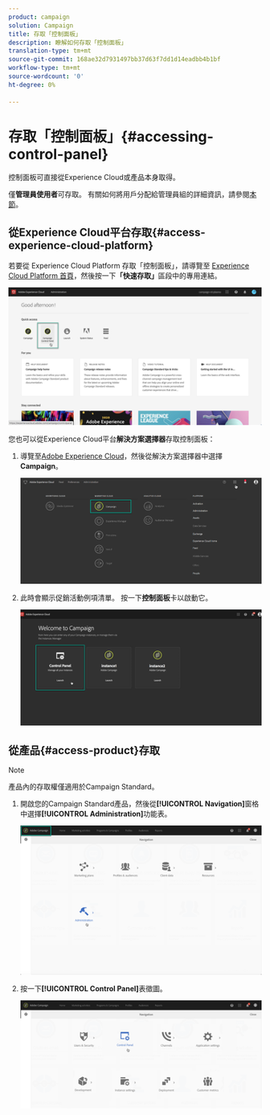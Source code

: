 ```yaml
---
product: campaign
solution: Campaign
title: 存取「控制面板」
description: 瞭解如何存取「控制面板」
translation-type: tm+mt
source-git-commit: 168ae32d7931497bb37d63f7dd1d14eadbb4b1bf
workflow-type: tm+mt
source-wordcount: '0'
ht-degree: 0%

---
```



# 存取「控制面板」{#accessing-control-panel}

控制面板可直接從Experience Cloud或產品本身取得。

僅&#x200B;**管理員使用者**&#x200B;可存取。 有關如何將用戶分配給管理員組的詳細資訊，請參閱[本節](../../discover/using/managing-permissions.md)。

## 從Experience Cloud平台存取{#access-experience-cloud-platform}

若要從 Experience Cloud Platform 存取「控制面板」，請導覽至 [Experience Cloud Platform 首頁](https://experiencecloud.adobe.com/)，然後按一下&#x200B;**「快速存取」**&#x200B;區段中的專用連結。

![](assets/do-not-localize/quickaccess.png)

您也可以從Experience Cloud平台&#x200B;**解決方案選擇器**&#x200B;存取控制面板：

1. 導覽至[Adobe Experience Cloud](https://experiencecloud.adobe.com/)，然後從解決方案選擇器中選擇&#x200B;**Campaign**。

   ![](assets/do-not-localize/control_panel_access1.png)

1. 此時會顯示促銷活動例項清單。 按一下&#x200B;**控制面板**&#x200B;卡以啟動它。

   ![](assets/do-not-localize/control_panel_access2.png)

## 從產品{#access-product}存取

>[!NOTE]
>
>產品內的存取權僅適用於Campaign Standard。

1. 開啟您的Campaign Standard產品，然後從&#x200B;**[!UICONTROL Navigation]**&#x200B;窗格中選擇&#x200B;**[!UICONTROL Administration]**&#x200B;功能表。

   ![](assets/control_panel_access3.png)

1. 按一下&#x200B;**[!UICONTROL Control Panel]**&#x200B;表徵圖。

   ![](assets/control_panel_access4.png)
